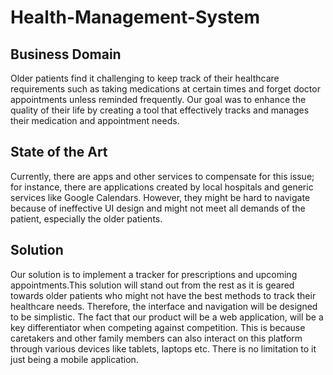 # Health-Management-System

## Business Domain ##
Older patients find it challenging to keep track of their healthcare requirements such as taking medications at certain times and forget doctor appointments unless reminded frequently. Our goal was to enhance the quality of their life by creating a tool that effectively tracks and manages their medication and appointment needs. 

## State of the Art ##
Currently, there are apps and other services to compensate for this issue; for instance, there are applications created by local hospitals and generic services like Google Calendars. However, they might be hard to navigate because of ineffective UI design and might not meet all demands of the patient, especially the older patients.

## Solution ##
Our solution is to implement a tracker for prescriptions and upcoming appointments.This solution will stand out from the rest as it is geared towards older patients who might not have the best methods to track their healthcare needs. Therefore, the interface and navigation will be designed to be simplistic. The fact that our product will be a web application, will be a key differentiator when competing against competition. This is because caretakers and other family members can also interact on this platform through various devices like tablets, laptops etc. There is no limitation to it just being a mobile application.
